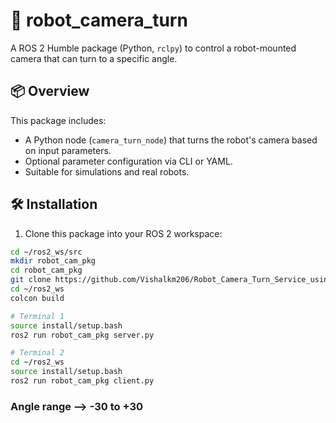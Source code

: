 # 🎥 robot_camera_turn

A ROS 2 Humble package (Python, `rclpy`) to control a robot-mounted camera that can turn to a specific angle.

## 📦 Overview

This package includes:
- A Python node (`camera_turn_node`) that turns the robot's camera based on input parameters.
- Optional parameter configuration via CLI or YAML.
- Suitable for simulations and real robots.

## 🛠️ Installation

1. Clone this package into your ROS 2 workspace:
```bash
cd ~/ros2_ws/src
mkdir robot_cam_pkg
cd robot_cam_pkg
git clone https://github.com/Vishalkm206/Robot_Camera_Turn_Service_using_ROS2_Humble
cd ~/ros2_ws
colcon build

# Terminal 1
source install/setup.bash
ros2 run robot_cam_pkg server.py

# Terminal 2
cd ~/ros2_ws
source install/setup.bash
ros2 run robot_cam_pkg client.py

```

### Angle range --> -30 to +30